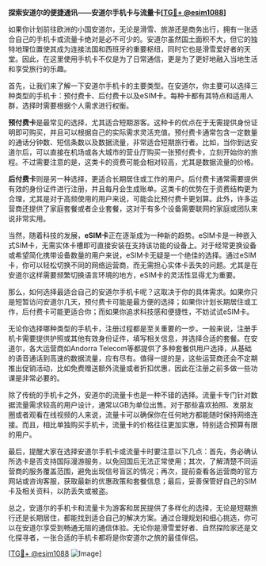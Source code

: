 **探索安道尔的便捷通讯——安道尔手机卡与流量卡[[TG💪+ @esim1088](https://t.me/s/esim1088)]**

如果你计划前往欧洲的小国安道尔，无论是滑雪、旅游还是商务出行，拥有一张适合自己的手机卡或流量卡绝对是必不可少的。安道尔虽然国土面积不大，但它的独特地理位置使其成为连接法国和西班牙的重要枢纽，同时它也是滑雪爱好者的天堂。因此，在这里使用手机卡不仅是为了日常通信，更是为了更好地融入当地生活和享受旅行的乐趣。

首先，让我们来了解一下安道尔手机卡的主要类型。在安道尔，你主要可以选择三种类型的手机卡：预付费卡、后付费卡以及eSIM卡。每种卡都有其特点和适用人群，选择时需要根据个人需求进行权衡。

**预付费卡**是最常见的选择，尤其适合短期游客。这种卡的优点在于无需提供身份证明即可购买，并且可以根据自己的实际需求灵活充值。预付费卡通常包含一定数量的通话分钟数、短信条数以及数据流量，非常适合短期旅行者。比如，当你到达安道尔后，可以直接在机场或各大城市的营业厅购买一张预付费卡，立刻开始你的旅程。不过需要注意的是，这类卡的资费可能会相对较高，尤其是数据流量的价格。

**后付费卡**则是另一种选择，更适合长期居住或工作的用户。后付费卡通常需要提供有效的身份证件进行注册，并且每月会生成账单。这类卡的优势在于资费结构更为合理，尤其是对于高频使用的用户来说，可能会比预付费卡更划算。此外，许多运营商还提供了家庭套餐或者企业套餐，这对于有多个设备需要联网的家庭或团队来说非常实用。

当然，随着科技的发展，**eSIM卡**正在逐渐成为一种新的趋势。eSIM卡是一种嵌入式SIM卡，无需实体卡槽即可直接安装在支持该功能的设备上。对于经常更换设备或希望简化携带设备数量的用户来说，eSIM卡无疑是一个绝佳的选择。通过eSIM卡，你可以轻松切换不同的网络运营商，而无需担心实体卡丢失的问题。尤其是在安道尔这样需要频繁切换语言环境的地方，eSIM卡的灵活性显得尤为重要。

那么，如何选择最适合自己的安道尔手机卡呢？这取决于你的具体需求。如果你只是短暂访问安道尔几天，预付费卡可能是最方便的选择；如果你计划长期居住或工作，后付费卡可能更适合你；而如果你追求科技感和便捷性，不妨试试eSIM卡。

无论你选择哪种类型的手机卡，注册过程都是至关重要的一步。一般来说，注册手机卡需要提供护照或其他有效身份证件，填写相关信息，并选择合适的套餐。在安道尔，各大运营商如Andorra Telecom等都提供了多种套餐供用户选择，从基础的语音通话到高速的数据流量，应有尽有。值得一提的是，这些运营商还会不定期推出促销活动，比如免费赠送额外流量或者折扣优惠，因此在注册之前多做一些功课是非常必要的。

除了传统的手机卡之外，安道尔的流量卡也是一种不错的选择。流量卡专门针对数据流量需求较高的用户设计，通常以GB为单位出售。对于那些喜欢拍照、发朋友圈或者观看在线视频的人来说，流量卡可以确保你在任何地方都能随时保持网络连接。而且，相比单独购买手机卡，流量卡的价格往往更加实惠，特别适合预算有限的用户。

最后，提醒大家在选择安道尔手机卡或流量卡时要注意以下几点：首先，务必确认所选卡是否支持国际漫游服务，以免回国后无法正常使用；其次，了解清楚不同运营商的服务覆盖范围，避免出现信号盲区的情况；再次，提前查看各运营商的官方网站或咨询客服，获取最新的优惠政策和套餐信息；最后，妥善保管好自己的SIM卡及相关资料，以防丢失或被盗。

总之，安道尔的手机卡和流量卡为游客和居民提供了多样化的选择，无论是短期旅行还是长期居住，都能找到适合自己的解决方案。通过合理规划和细心挑选，你可以在安道尔享受到畅通无阻的通信体验。无论你是滑雪爱好者、自然探险家还是文化探寻者，一张合适的手机卡都将是你安道尔之旅的最佳伴侣。

[[TG💪+ @esim1088](https://t.me/s/esim1088) ![Image](https://i.postimg.cc/4NQfJmqS/Snipaste-2025-05-13-00-14-12.png)]